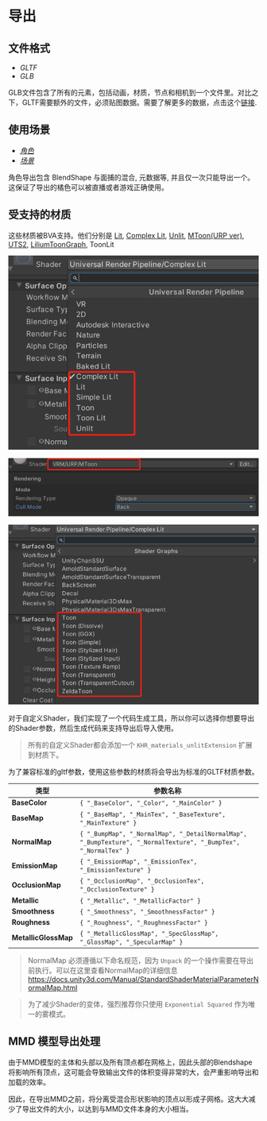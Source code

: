 # 导出

## 文件格式

- *GLTF*
- *GLB*


GLB文件包含了所有的元素，包括动画，材质，节点和相机到一个文件里。对比之下，GLTF需要额外的文件，必须贴图数据。需要了解更多的数据，点击这个[链接](https://www.khronos.org/registry/glTF/specs/2.0/glTF-2.0.html).


## 使用场景

- [*角色*](./Avatar.md)
- [*场景*](./Scene.md)

角色导出包含 BlendShape 与面捕的混合, 元数据等, 并且仅一次只能导出一个。 这保证了导出的橘色可以被直播或者游戏正确使用。

## 受支持的材质

这些材质被BVA支持。他们分别是 [Lit](material/Lit.md), [Complex Lit](material/ComplexLit.md), [Unlit](material/Unlit.md), [MToon(URP ver)](https://vrm.dev/univrm/shaders/shader_mtoon.html), [UTS2](https://github.com/unity3d-jp/UnityChanToonShaderVer2_Project), [LiliumToonGraph](https://github.com/you-ri/LiliumToonGraph), ToonLit

![glb](pics/Material_1.png)

![glb](pics/Material_2.png)

![glb](pics/Material_3.png)

对于自定义Shader，我们实现了一个代码生成工具，所以你可以选择你想要导出的Shader参数，然后生成代码来支持导出后导入使用。

> 所有的自定义Shader都会添加一个 `KHR_materials_unlitExtension` 扩展到材质下。

为了兼容标准的gltf参数，使用这些参数的材质将会导出为标准的GLTF材质参数。

|      类型     | 参数名称  | 
|--------------|-----------|
|**BaseColor**   | `{ "_BaseColor", "_Color", "_MainColor" }`      | 
|**BaseMap**       | `{ "_BaseMap", "_MainTex", "_BaseTexture", "_MainTexture" }`      | 
|**NormalMap**  | `{ "_BumpMap", "_NormalMap", "_DetailNormalMap", "_BumpTexture", "_NormalTexture", "_BumpTex", "_NormalTex" }`        |
|**EmissionMap** | `{ "_EmissionMap", "_EmissionTex", "_EmissionTexture" }`        | 
|**OcclusionMap** | `{ "_OcclusionMap", "_OcclusionTex", "_OcclusionTexture" }`        | 
|**Metallic** | `{ "_Metallic", "_MetallicFactor" }`        | 
|**Smoothness** | `{ "_Smoothness", "_SmoothnessFactor" }`        | 
|**Roughness** | `{ "_Roughness", "_RoughnessFactor" }`        | 
|**MetallicGlossMap** | `{ "_MetallicGlossMap", "_SpecGlossMap", "_GlossMap", "_SpecularMap" }`        | 

> NormalMap 必须遵循以下命名规范，因为 `Unpack` 的一个操作需要在导出前执行。可以在这里查看NormalMap的详细信息 https://docs.unity3d.com/Manual/StandardShaderMaterialParameterNormalMap.html

> 为了减少Shader的变体，强烈推荐你只使用 `Exponential Squared` 作为唯一的雾模式。


## MMD 模型导出处理

由于MMD模型的主体和头部以及所有顶点都在网格上，因此头部的Blendshape将影响所有顶点，这可能会导致输出文件的体积变得非常的大，会严重影响导出和加载的效率。

因此，在导出MMD之前，将分离受混合形状影响的顶点以形成子网格。这大大减少了导出文件的大小，以达到与MMD文件本身的大小相当。